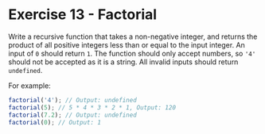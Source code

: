 # Exercise 13 - Factorial

Write a recursive function that takes a non-negative integer, and returns the product of all positive integers less than or equal to the input integer. An input of `0` should return `1`. The function should only accept numbers, so `'4'` should not be accepted as it is a string. All invalid inputs should return `undefined`.

For example:

```javascript
factorial('4'); // Output: undefined
factorial(5); // 5 * 4 * 3 * 2 * 1, Output: 120
factorial(7.2); // Output: undefined
factorial(0); // Output: 1
```

